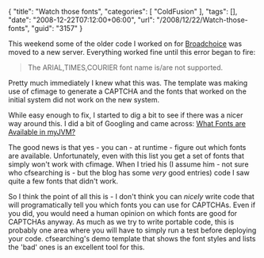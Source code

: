 {
	"title": "Watch those fonts",
	"categories": [
		"ColdFusion"
	],
	"tags": [],
	"date": "2008-12-22T07:12:00+06:00",
	"url": "/2008/12/22/Watch-those-fonts",
	"guid": "3157"
}

This weekend some of the older code I worked on for <a href="http://www.broadchoice.com">Broadchoice</a> was moved to a new server. Everything worked fine until this error began to fire:

<blockquote>
<p>
The ARIAL,TIMES,COURIER font name is/are not supported.
</p>
</blockquote>

Pretty much immediately I knew what this was. The template was making use of cfimage to generate a CAPTCHA and the fonts that worked on the initial system did not work on the new system.

While easy enough to fix, I started to dig a bit to see if there was a nicer way around this. I did a bit of Googling and came across: <a href="http://cfsearching.blogspot.com/2008/07/what-fonts-are-available-in-myjvm.html">What Fonts are Available in myJVM?</a>

The good news is that yes - you can - at runtime - figure out which fonts are available. Unfortunately, even with this list you get a set of fonts that simply won't work with cfimage. When I tried his (I assume him - not sure who cfsearching is - but the blog has some <i>very</i> good entries) code I saw quite a few fonts that didn't work.

So I think the point of all this is - I don't think you can <i>nicely</i> write code that will programatically tell you which fonts you can use for CAPTCHAs. Even if you did, you would need a human opinion on which fonts are good for CAPTCHAs anyway. As much as we try to write portable code, this is probably one area where you will have to simply run a test before deploying your code. cfsearching's demo template that shows the font styles and lists the 'bad' ones is an excellent tool for this.